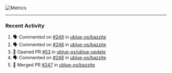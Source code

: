 ![Metrics](https://metrics.lecoq.io/KyleGospo?template=classic&base=header%2C%20activity%2C%20community%2C%20repositories%2C%20metadata&base.indepth=false&base.hireable=false&base.skip=false&config.timezone=America%2FLos_Angeles)

---
### Recent Activity
<!--START_SECTION:activity-->
1. 🗣 Commented on [#249](https://github.com/ublue-os/bazzite/issues/249#issuecomment-1703333203) in [ublue-os/bazzite](https://github.com/ublue-os/bazzite)
2. 🗣 Commented on [#248](https://github.com/ublue-os/bazzite/issues/248#issuecomment-1703328426) in [ublue-os/bazzite](https://github.com/ublue-os/bazzite)
3. 💪 Opened PR [#53](https://github.com/ublue-os/ublue-update/pull/53) in [ublue-os/ublue-update](https://github.com/ublue-os/ublue-update)
4. 🗣 Commented on [#248](https://github.com/ublue-os/bazzite/issues/248#issuecomment-1703298812) in [ublue-os/bazzite](https://github.com/ublue-os/bazzite)
5. 🎉 Merged PR [#247](https://github.com/ublue-os/bazzite/pull/247) in [ublue-os/bazzite](https://github.com/ublue-os/bazzite)
<!--END_SECTION:activity-->

